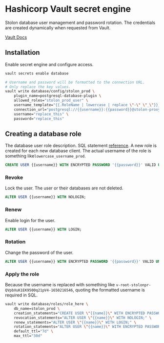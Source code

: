 # Hashicorp Vault secret engine

Stolon database user management and password rotation. The credentials are created dynamically when requested from Vault.

[Vault Docs](https://www.vaultproject.io/docs/secrets/databases/postgresql)

## Installation

Enable secret engine and configure access.

```sh
vault secrets enable database

# Username and password will be formatted to the connection URL.
# Only replace the key values.
vault write database/config/stolon_prod \
    plugin_name=postgresql-database-plugin \
    allowed_roles="stolon_prod_user" \
    username_template="{{.RoleName | lowercase | replace \"-\" \"_\"}}_prod" \
    connection_url="postgresql://{{username}}:{{password}}@stolon-proxy:5432/postgres?sslmode=disable" \
    username="replace_this" \
    password="replace_this"
```


## Creating a database role

The database user role description. SQL statement [reference](https://www.vaultproject.io/api-docs/secret/databases/postgresql#statements).
A new role is created for each new database client. The actual username of the role is something like`lowercase_username_prod`.

```sql
CREATE USER {{username}} WITH ENCRYPTED PASSWORD '{{password}}' VALID UNTIL '{{expiration}}';
```

### Revoke

Lock the user. The user or their databases are not deleted.

```sql
ALTER USER {{username}} WITH NOLOGIN;
```

### Renew

Enable login for the user.

```sql
ALTER USER {{username}} WITH LOGIN;
```

### Rotation

Change the password of the user.

```sql
ALTER USER {{username}} WITH ENCRYPTED PASSWORD '{{password}}' VALID UNTIL '{{expiration}}';
```

### Apply the role

Because the username is replaced with something like `v-root-stolonpr-QVpbXuK1EK9500q21pV4-1650216546`, quoting the formatted username is required in SQL.

```sh
vault write database/roles/role_here \
    db_name=stolon_prod \
    creation_statements="CREATE USER \"{{name}}\" WITH ENCRYPTED PASSWORD '{{password}}' VALID UNTIL '{{expiration}}';" \
    revocation_statements="ALTER USER \"{{name}}\" WITH NOLOGIN;" \
    renew_statements="ALTER USER \"{{name}}\" WITH LOGIN;" \
    rotation_statements="ALTER USER \"{{name}}\" WITH ENCRYPTED PASSWORD '{{password}}' VALID UNTIL '{{expiration}}';" \
    default_ttl="7d" \
    max_ttl="30d"
```